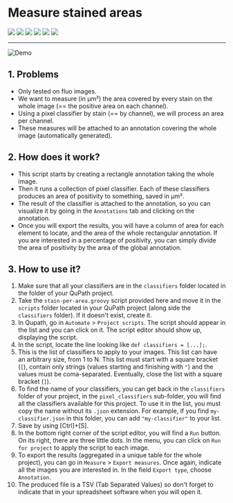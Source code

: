 # Measure stained areas

<div id="shields">
    <img class="modality fluo" src="https://img.shields.io/badge/modality-FLUO-fc8803">
    <a href="https://github.com/MontpellierRessourcesImagerie/qupath_scripts/tree/main/find-stained-area"><img class="scripts" src="https://img.shields.io/badge/code-Groovy-6495ED?logo=github"></a>
    <img class="version" src="https://img.shields.io/badge/qupath_version-0.5.1-ffee00">
    <a style="vertical-align: top;" href="https://github.com/MontpellierRessourcesImagerie/qupath_scripts/issues"><img src='https://img.shields.io/github/issues/MontpellierRessourcesImagerie/qupath_scripts'></a>
    <img class="project" src="https://img.shields.io/badge/project-%231994-cd1818?logo=redmine">
    <img class="status" src="https://img.shields.io/badge/status-deployed-6495ED">
</div>

-------------

<img alt="Demo" src="https://dev.mri.cnrs.fr/attachments/download/3404/stained-areas.gif">

## 1. Problems

- Only tested on fluo images.
- We want to measure (in µm²) the area covered by every stain on the whole image (== the positive area on each channel).
- Using a pixel classifier by stain (== by channel), we will process an area per channel.
- These measures will be attached to an annotation covering the whole image (automatically generated).

## 2. How does it work?

- This script starts by creating a rectangle annotation taking the whole image.
- Then it runs a collection of pixel classifier. Each of these classifiers produces an area of positivity to something, saved in µm².
- The result of the classifier is attached to the annotation, so you can visualize it by going in the `Annotations` tab and clicking on the annotation.
- Once you will export the results, you will have a column of area for each element to locate, and the area of the whole rectangular annotation. If you are interested in a percentage of positivity, you can simply divide the area of positivity by the area of the global annotation.

## 3. How to use it?

1. Make sure that all your classifiers are in the `classifiers` folder located in the folder of your QuPath project.
2. Take the `stain-per-area.groovy` script provided here and move it in the `scripts` folder located in your QuPath project (along side the `classifiers` folder). If it doesn't exist, create it.
3. In Qupath, go in `Automate` > `Project scripts`. The script should appear in the list and you can click on it. The script editor should show up, displaying the script.
4. In the script, locate the line looking like `def classifiers = [...];`.
5. This is the list of classifiers to apply to your images. This list can have an arbitrary size, from 1 to N. This list must start with a square bracket (`[`), contain only strings (values starting and finishing with `"`) and the values must be coma-separated. Eventually, close the list with a square bracket (`]`).
6. To find the name of your classifiers, you can get back in the `classifiers` folder of your project, in the `pixel_classifiers` sub-folder, you will find all the classifiers available for this project. To use it in the list, you must copy the name without its `.json` extension. For example, if you find `my-classifier.json` in this folder, you can add `"my-classifier"` to your list.
7. Save by using [Ctrl]+[S].
8. In the bottom right corner of the script editor, you will find a `Run` button. On its right, there are three little dots. In the menu, you can click on `Run for project` to apply the script to each image.
9. To export the results (aggregated in a unique table for the whole project), you can go in `Measure` > `Export measures`. Once again, indicate all the images you are interested in. In the field `Export type`, choose `Annotation`.
10. The produced file is a TSV (Tab Separated Values) so don't forget to indicate that in your spreadsheet software when you will open it.
